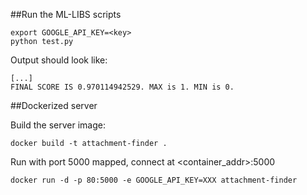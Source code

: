 
##Run the ML-LIBS scripts

```
export GOOGLE_API_KEY=<key>
python test.py
```

Output should look like:

```
[...]
FINAL SCORE IS 0.970114942529. MAX is 1. MIN is 0.
```

##Dockerized server

Build the server image:

```
docker build -t attachment-finder .
```

Run with port 5000 mapped, connect at <container_addr>:5000

```
docker run -d -p 80:5000 -e GOOGLE_API_KEY=XXX attachment-finder
```
